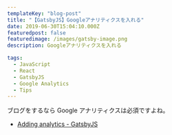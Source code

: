 ```yaml
---
templateKey: "blog-post"
title: "【GatsbyJS】Googleアナリティクスを入れる"
date: 2019-06-30T15:04:10.000Z
featuredpost: false
featuredimage: /images/gatsby-image.png
description: Googleアナリティクスを入れる

tags:
  - JavaScript
  - React
  - GatsbyJS
  - Google Analytics
  - Tips
---
```


ブログをするなら Google アナリティクスは必須ですよね。

- [Adding analytics - GatsbyJS](https://www.gatsbyjs.org/docs/adding-analytics/)
